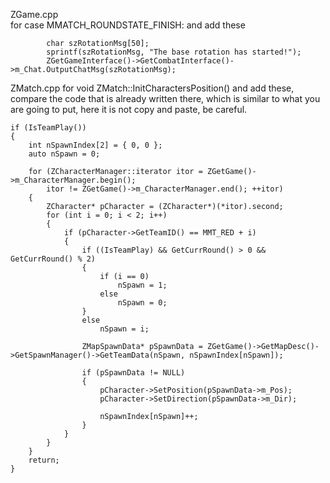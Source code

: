ZGame.cpp <br>
for case MMATCH_ROUNDSTATE_FINISH: and add these <br>

			char szRotationMsg[50];
			sprintf(szRotationMsg, "The base rotation has started!");
			ZGetGameInterface()->GetCombatInterface()->m_Chat.OutputChatMsg(szRotationMsg);

ZMatch.cpp
for void ZMatch::InitCharactersPosition() and add these, compare the code that is already written there, which is similar to what you are going to put, here it is not copy and paste, be careful. <br>

	if (IsTeamPlay())
	{
		int nSpawnIndex[2] = { 0, 0 };
		auto nSpawn = 0;

		for (ZCharacterManager::iterator itor = ZGetGame()->m_CharacterManager.begin();
			itor != ZGetGame()->m_CharacterManager.end(); ++itor)
		{
			ZCharacter* pCharacter = (ZCharacter*)(*itor).second;
			for (int i = 0; i < 2; i++)
			{
				if (pCharacter->GetTeamID() == MMT_RED + i)
				{
					if ((IsTeamPlay) && GetCurrRound() > 0 && GetCurrRound() % 2)
					{
						if (i == 0)
							nSpawn = 1;
						else
							nSpawn = 0;
					}
					else
						nSpawn = i;

					ZMapSpawnData* pSpawnData = ZGetGame()->GetMapDesc()->GetSpawnManager()->GetTeamData(nSpawn, nSpawnIndex[nSpawn]);

					if (pSpawnData != NULL)
					{
						pCharacter->SetPosition(pSpawnData->m_Pos);
						pCharacter->SetDirection(pSpawnData->m_Dir);

						nSpawnIndex[nSpawn]++;
					}
				}
			}
		}
		return;
	}



